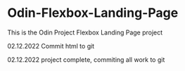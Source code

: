 # Odin-Flexbox-Landing-Page

This is the Odin Project Flexbox Landing Page project

02.12.2022 Commit html to git

02.12.2022 project complete, commiting all work to git